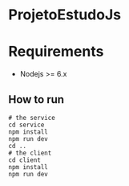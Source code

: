# ProjetoEstudoJs

# Requirements

* Nodejs >= 6.x

## How to run

```shell
# the service
cd service
npm install
npm run dev
cd ..
# the client
cd client
npm install
npm run dev
```